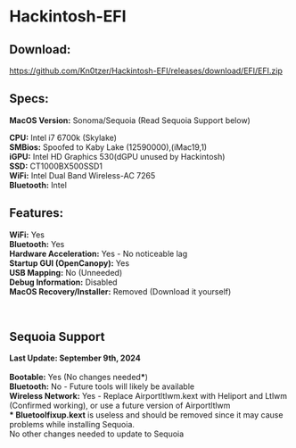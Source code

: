 # Hackintosh-EFI
## Download:
https://github.com/Kn0tzer/Hackintosh-EFI/releases/download/EFI/EFI.zip

## Specs:
<b>MacOS Version:</b> Sonoma/Sequoia (Read Sequoia Support below)
<p><b>CPU:</b> Intel i7 6700k (Skylake)<br>
<b>SMBios:</b> Spoofed to Kaby Lake (12590000),(iMac19,1)<br>
<b>iGPU:</b> Intel HD Graphics 530(dGPU unused by Hackintosh)<br>
<b>SSD:</b> CT1000BX500SSD1<br>
<b>WiFi:</b> Intel Dual Band Wireless-AC 7265<br>
<b>Bluetooth:</b> Intel</p>

## Features:
<p><b>WiFi:</b> Yes<br>
<b>Bluetooth:</b> Yes<br>
<b>Hardware Acceleration:</b> Yes - No noticeable lag<br>
<b>Startup GUI (OpenCanopy):</b> Yes<br>
<b>USB Mapping:</b> No (Unneeded)<br>
<b>Debug Information:</b> Disabled<br>
<b>MacOS Recovery/Installer:</b> Removed (Download it yourself)</p><br>

## Sequoia Support
<p><b>Last Update: September 9th, 2024</b><br>
<br>
<b>Bootable:</b> Yes (No changes needed<b>*</b>)<br>
<b>Bluetooth:</b> No - Future tools will likely be available<br>
<b>Wireless Network:</b> Yes - Replace Airportltlwm.kext with Heliport and Ltlwm (Confirmed working), or use a future version of Airportltlwm<br>
<b>* Bluetoolfixup.kext</b> is useless and should be removed since it may cause problems while installing Sequoia.<br>
No other changes needed to update to Sequoia</p><br>
